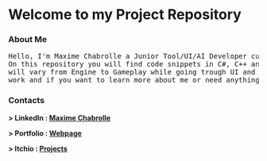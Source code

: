 # **Welcome to my Project Repository**

### **About Me**

 <pre>
Hello, I'm Maxime Chabrolle a Junior Tool/UI/AI Developer currently in his last year of studies.
On this repository you will find code snippets in C#, C++ and more rarely in Lua. The subjects
will vary from Engine to Gameplay while going trough UI and AI code, I hope you will enjoy my
work and if you want to learn more about me or need anything, contact me !</pre>

### **Contacts**

**<p> > LinkedIn : [Maxime Chabrolle](https://www.linkedin.com/in/maxime-chabrolle/)</p>**
**<p> > Portfolio : [Webpage](zaienu.github.io/Maxime_Chabrolle/)</p>**
**<p> > Itchio : [Projects](https://zaien.itch.io/)</p>**

